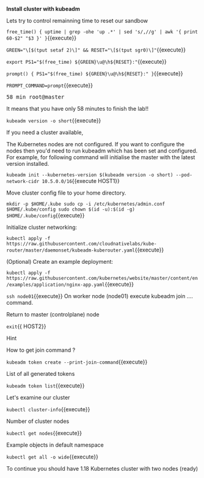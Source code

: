 **Install cluster with kubeadm** 

Lets try to control remainning time to reset our sandbow

`free_time()
{
    uptime | grep -ohe 'up .*' | sed 's/,//g' | awk '{ print 60-$2" "$3 }'
}`{{execute}}

`GREEN="\[$(tput setaf 2)\]" && RESET="\[$(tput sgr0)\]"`{{execute}}

`export PS1="$(free_time) ${GREEN}\u@\h${RESET}:"`{{execute}}

`prompt() {
    PS1="$(free_time) ${GREEN}\u@\h${RESET}:"
}`{{execute}}

`PROMPT_COMMAND=prompt`{{execute}}

<pre>
58 min root@master
</pre>

It means that you have only 58 minutes to finish the lab!!


`kubeadm version -o short`{{execute}}


If you need a cluster available,

The Kubernetes nodes are not configured. If you want to configure the nodes then you'd need to run kubeadm which has been set and configured. For example, for following command will initialise the master with the latest version installed.

`kubeadm init --kubernetes-version $(kubeadm version -o short) --pod-network-cidr 10.5.0.0/16`{{execute HOST1}}

Move cluster config file to your home directory.

`mkdir -p $HOME/.kube
sudo cp -i /etc/kubernetes/admin.conf $HOME/.kube/config
sudo chown $(id -u):$(id -g) $HOME/.kube/config`{{execute}}

Initialize cluster networking:

`kubectl apply -f https://raw.githubusercontent.com/cloudnativelabs/kube-router/master/daemonset/kubeadm-kuberouter.yaml`{{execute}}

 (Optional) Create an example deployment:

 `kubectl apply -f https://raw.githubusercontent.com/kubernetes/website/master/content/en/examples/application/nginx-app.yaml`{{execute}}


`ssh node01`{{execute}}
On worker node (node01) 
execute kubeadm join .... command.

Return to master (controlplane) node

`exit`{{ HOST2}}

Hint

How to get join command ?

`kubeadm token create --print-join-command`{{execute}}

List of all generated tokens

`kubeadm token list`{{execute}}

Let's examine our cluster

`kubectl cluster-info`{{execute}}

Number of cluster nodes

`kubectl get nodes`{{execute}}

Example objects in default namespace

`kubectl get all -o wide`{{execute}}

To continue you should have 1.18 Kubernetes cluster with two nodes (ready)
